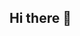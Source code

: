 ## Hi there 👋

<!--
**jonathanatshangrilamusic/jonathanatshangrilamusic** is a ✨ _special_ ✨ repository because its `README.md` (this file) appears on your GitHub profile.

Here are some ideas to get you started:

# 🔭 I’m currently working on ... Python, Django, and Flask Web Apps. I also create videos, screen recordings, and instructional content on LTspice.
# 🌱 I’m currently learning ... Cadence OrCAD, KiCAD, and AutoDesk EagleCAD.
- 👯 I’m looking to collaborate on ... Python, C++, Java, and other programming and Computer Science projects. Anything music or audio related is interesting to me. My dream is to be the next Casio, KORG, Yamaha, and / or Roland.
- 🤔 I’m looking for help with ... Embedded Systems, Arduino, Raspberry Pi, Beaglebone Black, STK500, AVR, etc.
- 💬 Ask me about ... what I like about music and songwriting.
- 📫 How to reach me: ... e-mail me at jonathantuantran@gmail.com or DM me on Facebook/Instagram, X.com at @thejonathanjin
- 😄 Pronouns: ... He/Him
- ⚡ Fun fact: ... I produce music on Reason Studios & Ableton Live too.
-->
